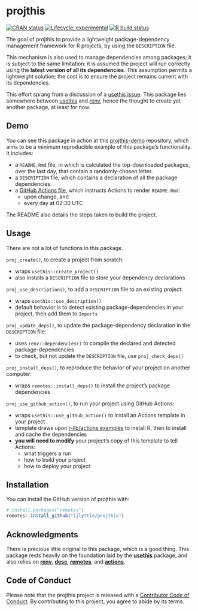 
<!-- README.md is generated from README.Rmd. Please edit that file -->

# projthis

<!-- badges: start -->

[![CRAN
status](https://www.r-pkg.org/badges/version/projthis)](https://CRAN.R-project.org/)
[![Lifecycle:
experimental](https://img.shields.io/badge/lifecycle-experimental-orange.svg)](https://www.tidyverse.org/lifecycle/#experimental)
[![R build
status](https://github.com/ijlyttle/projthis/workflows/R-CMD-check/badge.svg)](https://github.com/ijlyttle/projthis/actions)
<!-- badges: end -->

The goal of projthis to provide a lightweight package-dependency
management framework for R projects, by using the `DESCRIPTION` file.

This mechanism is also used to manage dependencies among packages; it is
subject to the same limitation: it is assumed the project will run
correctly using the **latest version of all its dependencies**. This
assumption permits a lightweight solution; the cost is to ensure the
project remains current with its dependencies.

This effort sprang from a discussion of a [usethis
issue](https://github.com/r-lib/usethis/issues/1194). This package lies
somewhere between [usethis](https://usethis.r-lib.org/) and
[renv](https://rstudio.github.io/renv), hence the thought to create yet
another package, at least for now.

## Demo

You can see this package in action at this
[projthis-demo](https://github.com/ijlyttle/projthis-demo#projthis-demonstration)
repository, which aims to be a minimum reproducible example of this
package’s functionality. It includes:

-   a `README.Rmd` file, in which is calculated the top-downloaded
    packages, over the last day, that contain a randomly-chosen letter.
-   a `DESCRIPTION` file, which contains a declaration of all the
    package dependencies.
-   a [GitHub Actions
    file](https://github.com/ijlyttle/projthis-demo/blob/master/.github/workflows/project-run.yaml),
    which instructs Actions to render `README.Rmd`:
    -   upon change, and
    -   every day at 02:30 UTC

The README also details the steps taken to build the project.

## Usage

There are not a lot of functions in this package.

`proj_create()`, to create a project from scratch:

-   wraps `usethis::create_project()`
-   also installs a `DESCRIPTION` file to store your dependency
    declarations

`proj_use_description()`, to add a `DESCRIPTION` file to an existing
project:

-   wraps `usethis::use_description()`
-   default behavior is to detect existing package-dependencies in your
    project, then add them to `Imports`

`proj_update_deps()`, to update the package-dependency declaration in
the `DESCRIPTION` file:

-   uses `renv::dependencies()` to compile the declared and detected
    package-dependencies
-   to check, but not update the `DESCRIPTION` file, use
    `proj_check_deps()`

`proj_install_deps()`, to reproduce the behavior of your project on
another computer:

-   wraps `remotes::install_deps()` to install the project’s package
    dependencies

`proj_use_github_action()`, to run your project using GitHub Actions:

-   wraps `usethis::use_github_action()` to install an Actions template
    in your project
-   template draws upon [r-lib/actions
    examples](https://github.com/r-lib/actions/tree/master/examples) to
    install R, then to install and cache the dependencies
-   **you will need to modify** your project’s copy of this template to
    tell Actions:
    -   what triggers a run
    -   how to build your project
    -   how to deploy your project

## Installation

You can install the GitHub version of projthis with:

``` r
# install.packages("remotes")
remotes::install_github("ijlyttle/projthis")
```

## Acknowledgments

There is precious little original to this package, which is a good
thing. This package rests heavily on the foundation laid by the
[**usethis**](https://usethis.r-lib.org/) package, and also relies on
[**renv**](https://rstudio.github.io/renv/),
[**desc**](https://github.com/r-lib/desc),
[**remotes**](https://remotes.r-lib.org/), and
[**actions**](https://github.com/r-lib/actions).

## Code of Conduct

Please note that the projthis project is released with a [Contributor
Code of
Conduct](https://contributor-covenant.org/version/2/0/CODE_OF_CONDUCT.html).
By contributing to this project, you agree to abide by its terms.
